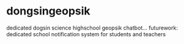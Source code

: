 # dongsingeopsik
dedicated dogsin science highschool geopsik chatbot... futurework: dedicated school notification system for students and teachers
